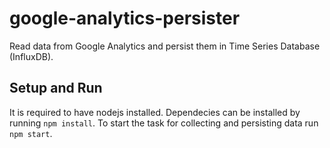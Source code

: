 # google-analytics-persister

Read data from Google Analytics and persist them in Time Series Database (InfluxDB).

## Setup and Run

It is required to have nodejs installed. Dependecies can be installed by running `npm install`. To start the task for collecting and persisting data run `npm start`.